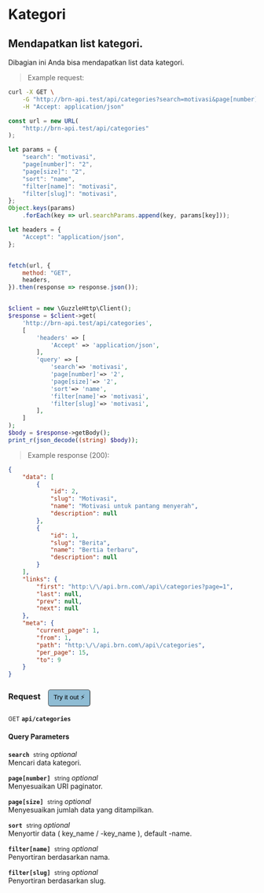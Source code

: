 # Kategori


## Mendapatkan list kategori.


Dibagian ini Anda bisa mendapatkan list data kategori.

> Example request:

```bash
curl -X GET \
    -G "http://brn-api.test/api/categories?search=motivasi&page[number]=2&page[size]=2&sort=name&filter[name]=motivasi&filter[slug]=motivasi" \
    -H "Accept: application/json"
```

```javascript
const url = new URL(
    "http://brn-api.test/api/categories"
);

let params = {
    "search": "motivasi",
    "page[number]": "2",
    "page[size]": "2",
    "sort": "name",
    "filter[name]": "motivasi",
    "filter[slug]": "motivasi",
};
Object.keys(params)
    .forEach(key => url.searchParams.append(key, params[key]));

let headers = {
    "Accept": "application/json",
};


fetch(url, {
    method: "GET",
    headers,
}).then(response => response.json());
```

```php

$client = new \GuzzleHttp\Client();
$response = $client->get(
    'http://brn-api.test/api/categories',
    [
        'headers' => [
            'Accept' => 'application/json',
        ],
        'query' => [
            'search'=> 'motivasi',
            'page[number]'=> '2',
            'page[size]'=> '2',
            'sort'=> 'name',
            'filter[name]'=> 'motivasi',
            'filter[slug]'=> 'motivasi',
        ],
    ]
);
$body = $response->getBody();
print_r(json_decode((string) $body));
```


> Example response (200):

```json
{
    "data": [
        {
            "id": 2,
            "slug": "Motivasi",
            "name": "Motivasi untuk pantang menyerah",
            "description": null
        },
        {
            "id": 1,
            "slug": "Berita",
            "name": "Bertia terbaru",
            "description": null
        }
    ],
    "links": {
        "first": "http:\/\/api.brn.com\/api\/categories?page=1",
        "last": null,
        "prev": null,
        "next": null
    },
    "meta": {
        "current_page": 1,
        "from": 1,
        "path": "http:\/\/api.brn.com\/api\/categories",
        "per_page": 15,
        "to": 9
    }
}
```
<div id="execution-results-GETapi-categories" hidden>
    <blockquote>Received response<span id="execution-response-status-GETapi-categories"></span>:</blockquote>
    <pre class="json"><code id="execution-response-content-GETapi-categories"></code></pre>
</div>
<div id="execution-error-GETapi-categories" hidden>
    <blockquote>Request failed with error:</blockquote>
    <pre><code id="execution-error-message-GETapi-categories"></code></pre>
</div>
<form id="form-GETapi-categories" data-method="GET" data-path="api/categories" data-authed="0" data-hasfiles="0" data-headers='{"Accept":"application\/json"}' onsubmit="event.preventDefault(); executeTryOut('GETapi-categories', this);">
<h3>
    Request&nbsp;&nbsp;&nbsp;
        <button type="button" style="background-color: #8fbcd4; padding: 5px 10px; border-radius: 5px; border-width: thin;" id="btn-tryout-GETapi-categories" onclick="tryItOut('GETapi-categories');">Try it out ⚡</button>
    <button type="button" style="background-color: #c97a7e; padding: 5px 10px; border-radius: 5px; border-width: thin;" id="btn-canceltryout-GETapi-categories" onclick="cancelTryOut('GETapi-categories');" hidden>Cancel</button>&nbsp;&nbsp;
    <button type="submit" style="background-color: #6ac174; padding: 5px 10px; border-radius: 5px; border-width: thin;" id="btn-executetryout-GETapi-categories" hidden>Send Request 💥</button>
    </h3>
<p>
<small class="badge badge-green">GET</small>
 <b><code>api/categories</code></b>
</p>
<h4 class="fancy-heading-panel"><b>Query Parameters</b></h4>
<p>
<b><code>search</code></b>&nbsp;&nbsp;<small>string</small>     <i>optional</i> &nbsp;
<input type="text" name="search" data-endpoint="GETapi-categories" data-component="query"  hidden>
<br>
Mencari data kategori.
</p>
<p>
<b><code>page[number]</code></b>&nbsp;&nbsp;<small>string</small>     <i>optional</i> &nbsp;
<input type="text" name="page[number]" data-endpoint="GETapi-categories" data-component="query"  hidden>
<br>
Menyesuaikan URI paginator.
</p>
<p>
<b><code>page[size]</code></b>&nbsp;&nbsp;<small>string</small>     <i>optional</i> &nbsp;
<input type="text" name="page[size]" data-endpoint="GETapi-categories" data-component="query"  hidden>
<br>
Menyesuaikan jumlah data yang ditampilkan.
</p>
<p>
<b><code>sort</code></b>&nbsp;&nbsp;<small>string</small>     <i>optional</i> &nbsp;
<input type="text" name="sort" data-endpoint="GETapi-categories" data-component="query"  hidden>
<br>
Menyortir data ( key_name / -key_name ), default -name.
</p>
<p>
<b><code>filter[name]</code></b>&nbsp;&nbsp;<small>string</small>     <i>optional</i> &nbsp;
<input type="text" name="filter[name]" data-endpoint="GETapi-categories" data-component="query"  hidden>
<br>
Penyortiran berdasarkan nama.
</p>
<p>
<b><code>filter[slug]</code></b>&nbsp;&nbsp;<small>string</small>     <i>optional</i> &nbsp;
<input type="text" name="filter[slug]" data-endpoint="GETapi-categories" data-component="query"  hidden>
<br>
Penyortiran berdasarkan slug.
</p>
</form>



